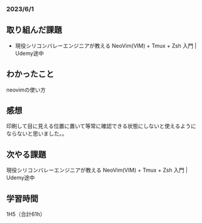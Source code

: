 ### 2023/6/1
## 取り組んだ課題
* 現役シリコンバレーエンジニアが教える NeoVim(VIM) + Tmux + Zsh 入門 | Udemy途中

## わかったこと
neovimの使い方

## 感想
印刷して目に見える位置に置いて等常に確認できる状態にしないと使えるようにならないと思いました。。

## 次やる課題
現役シリコンバレーエンジニアが教える NeoVim(VIM) + Tmux + Zsh 入門 | Udemy途中

## 学習時間
1H5（合計61h）
